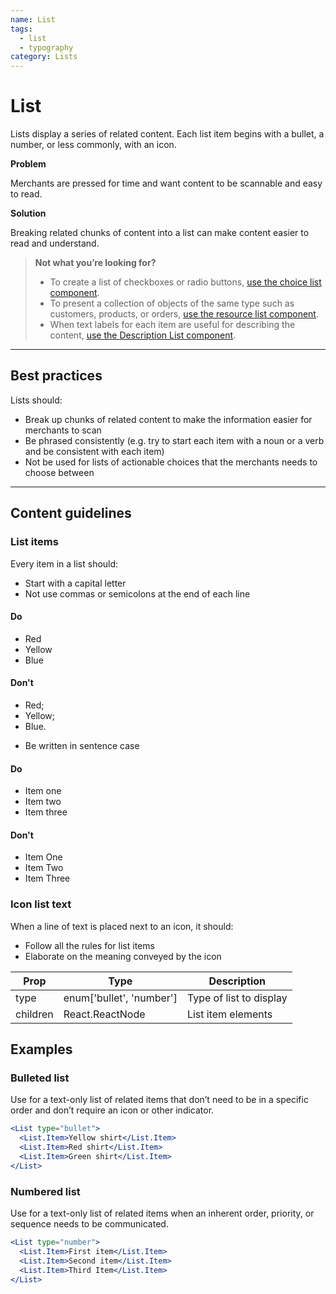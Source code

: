 ```yaml
---
name: List
tags:
  - list
  - typography
category: Lists
---
```


# List

Lists display a series of related content. Each list item begins with a
bullet, a number, or less commonly, with an icon.

**Problem**

Merchants are pressed for time and want content to be scannable and easy to
read.

**Solution**

Breaking related chunks of content into a list can make content easier to read
and understand.

>**Not what you’re looking for?**
>* To create a list of checkboxes or radio buttons, [use the choice list component](/components/forms/choice-list).
>* To present a collection of objects of the same type such as customers, products, or orders, [use the resource list component](components/lists/resource-list).
>* When text labels for each item are useful for describing the content, [use the Description List component](/components/lists/description-list).

---

## Best practices
Lists should:

* Break up chunks of related content to make the information easier for
merchants to scan
* Be phrased consistently (e.g. try to start each item with a noun or a
  verb and be consistent with each item)
* Not be used for lists of actionable choices that the merchants needs to choose between

---

## Content guidelines

### List items

Every item in a list should:

* Start with a capital letter
* Not use commas or semicolons at the end of each line

<!-- usagelist -->
#### Do
- Red
- Yellow
- Blue

#### Don't
- Red;
- Yellow;
- Blue.
<!-- end -->

- Be written in sentence case

<!-- usagelist -->
#### Do
- Item one
- Item two
- Item three

#### Don't
- Item One
- Item Two
- Item Three
<!-- end -->

### Icon list text

When a line of text is placed next to an icon, it should:
* Follow all the rules for list items
* Elaborate on the meaning conveyed by the icon

| Prop | Type | Description |
| ---- | ---- | ----------- |
| type | enum['bullet', 'number'] | Type of list to display |
| children | React.ReactNode | List item elements |

## Examples

### Bulleted list

Use for a text-only list of related items that don’t need to be in a specific order and don’t require an icon or other indicator.

```jsx
<List type="bullet">
  <List.Item>Yellow shirt</List.Item>
  <List.Item>Red shirt</List.Item>
  <List.Item>Green shirt</List.Item>
</List>
```

### Numbered list

Use for a text-only list of related items when an inherent order, priority, or sequence needs to be communicated.

```jsx
<List type="number">
  <List.Item>First item</List.Item>
  <List.Item>Second item</List.Item>
  <List.Item>Third Item</List.Item>
</List>
```
